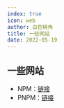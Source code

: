 ```yaml
---
index: true
icon: web
author: 白色犄角
title: 一些网站
date: 2022-05-19
---
```


## 一些网站

- NPM：[链接](https://www.npmjs.com/)
- PNPM：[链接](https://pnpm.io/zh/motivation)
